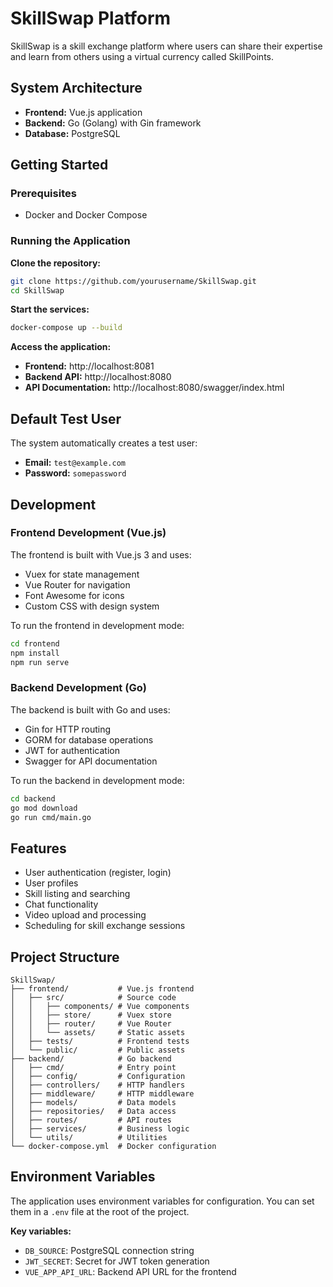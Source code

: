 # SkillSwap Platform

SkillSwap is a skill exchange platform where users can share their expertise and learn from others using a virtual currency called SkillPoints.

## System Architecture

- **Frontend:** Vue.js application  
- **Backend:** Go (Golang) with Gin framework  
- **Database:** PostgreSQL

## Getting Started

### Prerequisites

- Docker and Docker Compose

### Running the Application

**Clone the repository:**
```bash
git clone https://github.com/yourusername/SkillSwap.git
cd SkillSwap
```

**Start the services:**
```bash
docker-compose up --build
```

**Access the application:**

- **Frontend:** http://localhost:8081  
- **Backend API:** http://localhost:8080  
- **API Documentation:** http://localhost:8080/swagger/index.html

## Default Test User

The system automatically creates a test user:

- **Email:** `test@example.com`  
- **Password:** `somepassword`

## Development

### Frontend Development (Vue.js)

The frontend is built with Vue.js 3 and uses:

- Vuex for state management
- Vue Router for navigation
- Font Awesome for icons
- Custom CSS with design system

To run the frontend in development mode:
```bash
cd frontend
npm install
npm run serve
```

### Backend Development (Go)

The backend is built with Go and uses:

- Gin for HTTP routing
- GORM for database operations
- JWT for authentication
- Swagger for API documentation

To run the backend in development mode:
```bash
cd backend
go mod download
go run cmd/main.go
```

## Features

- User authentication (register, login)
- User profiles
- Skill listing and searching
- Chat functionality
- Video upload and processing
- Scheduling for skill exchange sessions

## Project Structure

```
SkillSwap/
├── frontend/           # Vue.js frontend
│   ├── src/            # Source code
│   │   ├── components/ # Vue components
│   │   ├── store/      # Vuex store
│   │   ├── router/     # Vue Router
│   │   └── assets/     # Static assets
│   ├── tests/          # Frontend tests
│   └── public/         # Public assets
├── backend/            # Go backend
│   ├── cmd/            # Entry point
│   ├── config/         # Configuration
│   ├── controllers/    # HTTP handlers
│   ├── middleware/     # HTTP middleware
│   ├── models/         # Data models
│   ├── repositories/   # Data access
│   ├── routes/         # API routes
│   ├── services/       # Business logic
│   └── utils/          # Utilities
└── docker-compose.yml  # Docker configuration
```

## Environment Variables

The application uses environment variables for configuration. You can set them in a `.env` file at the root of the project.

**Key variables:**

- `DB_SOURCE`: PostgreSQL connection string
- `JWT_SECRET`: Secret for JWT token generation
- `VUE_APP_API_URL`: Backend API URL for the frontend

